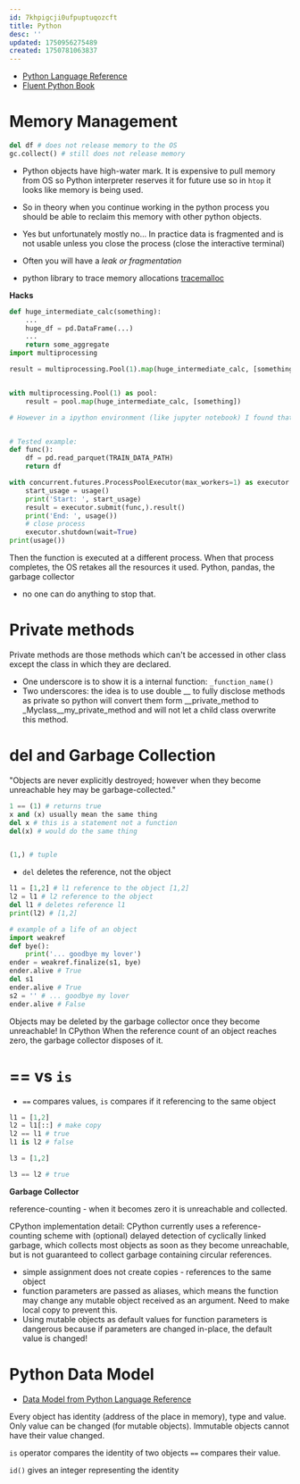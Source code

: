 ```yaml
---
id: 7khpigcji0ufpuptuqozcft
title: Python
desc: ''
updated: 1750956275489
created: 1750781063837
---
```


- [Python Language Reference](https://docs.python.org/3/reference/datamodel.html)
- [Fluent Python Book](https://elmoukrie.com/wp-content/uploads/2022/05/luciano-ramalho-fluent-python_-clear-concise-and-effective-programming-oreilly-media-2022.pdf)


# Memory Management
```python
del df # does not release memory to the OS
gc.collect() # still does not release memory
```
- Python objects have high-water mark. It is expensive to pull memory from OS so Python interpreter reserves it for future use so in `htop` it looks like memory is being used.
- So in theory when you continue working in the python process you should be able to reclaim this memory with other python objects.
- Yes but unfortunately mostly no... In practice data is fragmented and is not usable unless you close the process (close the interactive terminal)
- Often you will have a *leak or fragmentation*


- python library to trace memory allocations [tracemalloc](https://docs.python.org/3/library/tracemalloc.html)

**Hacks**
```python
def huge_intermediate_calc(something):
    ...
    huge_df = pd.DataFrame(...)
    ...
    return some_aggregate
import multiprocessing

result = multiprocessing.Pool(1).map(huge_intermediate_calc, [something_])[0]


with multiprocessing.Pool(1) as pool: 
    result = pool.map(huge_intermediate_calc, [something])

# However in a ipython environment (like jupyter notebook) I found that you need to .close() and .join() or .terminate() the pool to get rid of the spawned process.


# Tested example:
def func():
    df = pd.read_parquet(TRAIN_DATA_PATH)
    return df

with concurrent.futures.ProcessPoolExecutor(max_workers=1) as executor:
    start_usage = usage()
    print('Start: ', start_usage)
    result = executor.submit(func,).result()
    print('End: ', usage())
    # close process
    executor.shutdown(wait=True)
print(usage())

```

Then the function is executed at a different process. When that process completes, the OS retakes all the resources it used. Python, pandas, the garbage collector
- no one can do anything to stop that.




# Private methods
Private methods are those methods which can't be accessed in other class except the class in which they are declared.

- One underscore is to show it is a internal function: `_function_name()`
- Two underscores: the idea is to use double __ to fully disclose methods as private so python will convert them form __private_method to _Myclass__my_private_method and will not let a child class overwrite this method. 

# del and Garbage Collection

"Objects are never explicitly destroyed; however when they become unreachable hey may be garbage-collected."

```python
1 == (1) # returns true
x and (x) usually mean the same thing
del x # this is a statement not a function
del(x) # would do the same thing


(1,) # tuple
```

- `del` deletes the reference, not the object
```python
l1 = [1,2] # l1 reference to the object [1,2]
l2 = l1 # l2 reference to the object
del l1 # deletes reference l1
print(l2) # [1,2]
```

```python
# example of a life of an object
import weakref
def bye():
    print('... goodbye my lover')
ender = weakref.finalize(s1, bye)
ender.alive # True
del s1
ender.alive # True
s2 = '' # ... goodbye my lover
ender.alive # False
```

Objects may be deleted by the garbage collector once they become unreachable! In CPython When the reference count of an object reaches zero, the garbage collector disposes of it. 

# == vs `is`

- `==` compares values, `is` compares if it referencing to the same object

```python
l1 = [1,2]
l2 = l1[::] # make copy
l2 == l1 # true
l1 is l2 # false

l3 = [1,2]

l3 == l2 # true
```


**Garbage Collector**

reference-counting - when it becomes zero it is unreachable and collected.

CPython implementation detail: CPython currently uses a reference-counting scheme with (optional) delayed detection of cyclically linked garbage, which collects most objects as soon as they become unreachable,
but is not guaranteed to collect garbage containing circular references.


- simple assignment does not create copies - references to the same object
- function parameters are passed as aliases, which means the function may change any mutable object received as an argument. Need to make local copy to prevent this.
- Using mutable objects as default values for function parameters is dangerous because if parameters are changed in-place, the default value is changed!

# Python Data Model

- [Data Model from Python Language Reference](https://docs.python.org/3/reference/datamodel.html)


Every object has identity (address of the place in memory), type and value. Only value can be changed (for mutable objects). Immutable objects cannot have their value changed.

`is` operator compares the identity of two objects `==` compares their value.

`id()` gives an integer representing the identity


